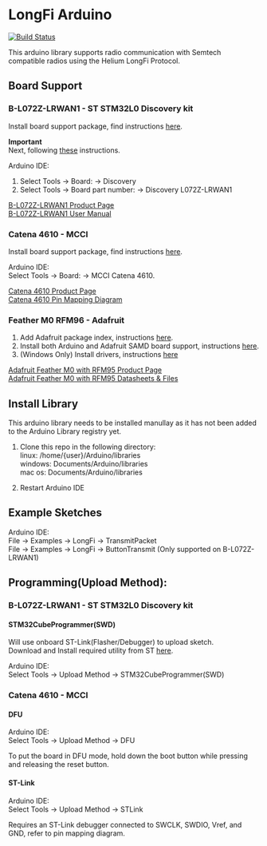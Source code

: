 # LongFi Arduino  
[![Build Status](https://travis-ci.com/helium/longfi-arduino.svg?token=bzKc8EpW7xxqudyhDiz1&branch=master)](https://travis-ci.com/helium/longfi-arduino)

This arduino library supports radio communication with Semtech compatible radios using the Helium LongFi Protocol.

## Board Support

### B-L072Z-LRWAN1 - ST STM32L0 Discovery kit  
Install board support package, find instructions [here](https://github.com/stm32duino/Arduino_Core_STM32#getting-started).  

**Important**  
Next, following [these](B-L072Z-LRWAN1-board-support-fix.md) instructions.

Arduino IDE:  
1. Select Tools -> Board: -> Discovery 
2. Select Tools -> Board part number: -> Discovery L072Z-LRWAN1 

[B-L072Z-LRWAN1 Product Page](https://www.st.com/en/evaluation-tools/b-l072z-lrwan1.html)  
[B-L072Z-LRWAN1 User Manual](https://www.st.com/content/ccc/resource/technical/document/user_manual/group0/ac/62/15/c7/60/ac/4e/9c/DM00329995/files/DM00329995.pdf/jcr:content/translations/en.DM00329995.pdf)  

### Catena 4610 - MCCI  
Install board support package, find instructions [here](https://github.com/mcci-catena/Arduino_Core_STM32#getting-started). 

Arduino IDE:  
Select Tools -> Board: -> MCCI Catena 4610.  

[Catena 4610 Product Page](https://store.mcci.com/collections/iot-building-blocks/products/mcci-catena-4610-integrated-node-for-lorawan-technology)  
[Catena 4610 Pin Mapping Diagram](https://github.com/mcci-catena/HW-Designs/blob/master/Boards/Catena-4610/Catena-4610-Pinmapping.png)

### Feather M0 RFM96 - Adafruit

1. Add Adafruit package index, instructions [here](https://learn.adafruit.com/adafruit-feather-m0-radio-with-lora-radio-module/setup).
2. Install both Arduino and Adafruit SAMD board support, instructions [here](https://learn.adafruit.com/adafruit-feather-m0-radio-with-lora-radio-module/using-with-arduino-ide#install-samd-support-6-5).
3. (Windows Only) Install drivers, instructions [here](https://learn.adafruit.com/adafruit-feather-m0-radio-with-lora-radio-module/using-with-arduino-ide#install-drivers-windows-7-and-8-only-6-11)

[Adafruit Feather M0 with RFM95 Product Page](https://www.adafruit.com/product/3178)  
[Adafruit Feather M0 with RFM95 Datasheets & Files](https://learn.adafruit.com/adafruit-feather-m0-radio-with-lora-radio-module/downloads)  

## Install Library
This arduino library needs to be installed manullay as it has not been added to the Arduino Library registry yet.

1. Clone this repo in the following directory:  
linux: /home/{user}/Arduino/libraries  
windows: Documents/Arduino/libraries  
mac os: Documents/Arduino/libraries  

2. Restart Arduino IDE

## Example Sketches

Arduino IDE:  
File -> Examples -> LongFi -> TransmitPacket  
File -> Examples -> LongFi -> ButtonTransmit (Only supported on B-L072Z-LRWAN1) 

## Programming(Upload Method):

### B-L072Z-LRWAN1 - ST STM32L0 Discovery kit 

#### STM32CubeProgrammer(SWD)
Will use onboard ST-Link(Flasher/Debugger) to upload sketch.  
Download and Install required utility from ST [here](https://www.st.com/en/development-tools/stm32cubeprog.html).  

Arduino IDE:  
Select Tools -> Upload Method -> STM32CubeProgrammer(SWD)


### Catena 4610 - MCCI 

#### DFU
Arduino IDE:  
Select Tools -> Upload Method -> DFU  

To put the board in DFU mode, hold down the boot button while pressing and releasing the reset button.

#### ST-Link
Arduino IDE:  
Select Tools -> Upload Method -> STLink

Requires an ST-Link debugger connected to SWCLK, SWDIO, Vref, and GND, refer to pin mapping diagram. 


